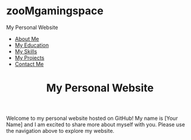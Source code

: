 # zooMgamingspace
<!DOCTYPE html>
<html>
  <head>
    My Personal Website
    <link rel="stylesheet" type="text/css" href="style.css">
  </head>
  <body>
    <nav>
      <ul>
        <li><a href="about-me.html">About Me</a></li>
        <li><a href="education.html">My Education</a></li>
        <li><a href="skills.html">My Skills</a></li>
        <li><a href="projects.html">My Projects</a></li>
        <li><a href="contact.html">Contact Me</a></li>
      </ul>
    </nav>
    <header>
      <h1>My Personal Website</h1>
    </header>
    <main>
      <p>Welcome to my personal website hosted on GitHub! My name is [Your Name] and I am excited to share more about myself with you. Please use the navigation above to explore my website.</p>
    </main>
  </body>
</html>
